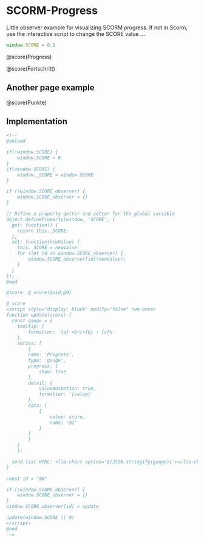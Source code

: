 <!--
@onload

if(!window.SCORE) {
    window.SCORE = 0
}
if(window.SCORE) {
    window._SCORE = window.SCORE
}

if (!window.SCORE_observer) {
    window.SCORE_observer = {}
}

// Define a property getter and setter for the global variable
Object.defineProperty(window, 'SCORE', {
  get: function() {
    return this._SCORE;
  },
  set: function(newValue) {
    this._SCORE = newValue;
    for (let id in window.SCORE_observer) {
        window.SCORE_observer[id](newValue);
    }
  }
});
@end

@score: @_score(@uid,@0)

@_score
<script style="display: block" modify="false" run-once>
function update(score) {
  const gauge = {
    tooltip: {
        formatter: '{a} <br/>{b} : {c}%'
    },
    series: [
        {
        name: 'Progress',
        type: 'gauge',
        progress: {
            show: true
        },
        detail: {
            valueAnimation: true,
            formatter: '{value}'
        },
        data: [
            {
                value: score,
                name: '@1'
            }
        ]
        }
    ]
    };

  send.lia(`HTML: <lia-chart option='${JSON.stringify(gauge)}'></lia-chart>`)
}

const id = "@0"

if (!window.SCORE_observer) {
    window.SCORE_observer = {}
}
window.SCORE_observer[id] = update

update(window.SCORE || 0)
</script>
@end
-->

# SCORM-Progress

Little observer example for visualizing SCORM progress. If not in Scorm, use the interactive script to change the SCORE value ...

``` js
window.SCORE = 0.1
```
<script>@input</script>

@score(Progress)

@score(Fortschritt)

## Another page example

@score(Punkte)

## Implementation

``` html
<!--
@onload

if(!window.SCORE) {
    window.SCORE = 0
}
if(window.SCORE) {
    window._SCORE = window.SCORE
}

if (!window.SCORE_observer) {
    window.SCORE_observer = {}
}

// Define a property getter and setter for the global variable
Object.defineProperty(window, 'SCORE', {
  get: function() {
    return this._SCORE;
  },
  set: function(newValue) {
    this._SCORE = newValue;
    for (let id in window.SCORE_observer) {
        window.SCORE_observer[id](newValue);
    }
  }
});
@end

@score: @_score(@uid,@0)

@_score
<script style="display: block" modify="false" run-once>
function update(score) {
  const gauge = {
    tooltip: {
        formatter: '{a} <br/>{b} : {c}%'
    },
    series: [
        {
        name: 'Progress',
        type: 'gauge',
        progress: {
            show: true
        },
        detail: {
            valueAnimation: true,
            formatter: '{value}'
        },
        data: [
            {
                value: score,
                name: '@1'
            }
        ]
        }
    ]
    };

  send.lia(`HTML: <lia-chart option='${JSON.stringify(gauge)}'></lia-chart>`)
}

const id = "@0"

if (!window.SCORE_observer) {
    window.SCORE_observer = {}
}
window.SCORE_observer[id] = update

update(window.SCORE || 0)
</script>
@end
-->
```



